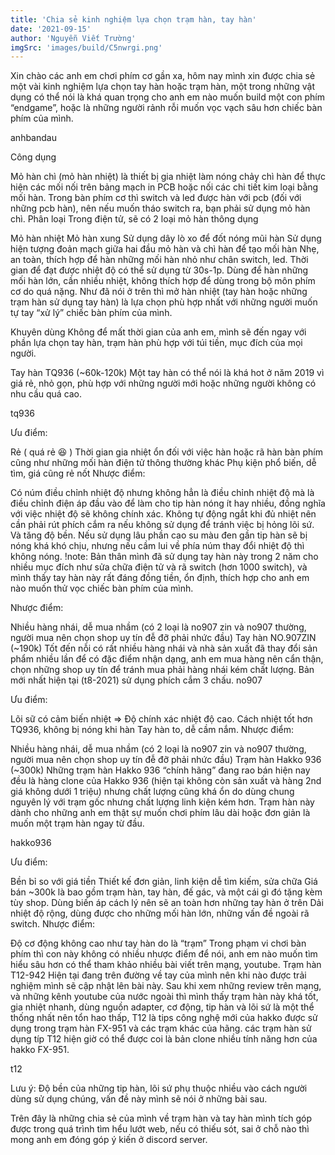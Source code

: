 ```yaml
---
title: 'Chia sẻ kinh nghiệm lựa chọn trạm hàn, tay hàn'
date: '2021-09-15'
author: 'Nguyễn Viết Trường'
imgSrc: 'images/build/C5nwrgi.png'
---
```

Xin chào các anh em chơi phím cơ gần xa, hôm nay mình xin được chia sẻ một vài kinh nghiệm lựa chọn tay hàn hoặc trạm hàn, một trong những vật dụng có thể nói là khá quan trọng cho anh em nào muốn build một con phím “endgame”, hoặc là những người rảnh rỗi muốn vọc vạch sâu hơn chiếc bàn phím của mình.

anhbandau

Công dụng

Mỏ hàn chì (mỏ hàn nhiệt) là thiết bị gia nhiệt làm nóng chảy chì hàn để thực hiện các mối nối trên bảng mạch in PCB hoặc nối các chi tiết kim loại bằng mối hàn.
Trong bàn phím cơ thì switch và led được hàn với pcb (đối với những pcb hàn), nên nếu muốn tháo switch ra, bạn phải sử dụng mỏ hàn chì.
Phân loại
Trong điện tử, sẽ có 2 loại mỏ hàn thông dụng

Mỏ hàn nhiệt	Mỏ hàn xung
Sử dụng dây lò xo để đốt nóng mũi hàn	Sử dụng hiện tượng đoản mạch giữa hai đầu mỏ hàn và chì hàn để tạo mối hàn
Nhẹ, an toàn, thích hợp để hàn những mối hàn nhỏ như chân switch, led. Thời gian để đạt được nhiệt độ có thể sử dụng từ 30s-1p.	Dùng để hàn những mối hàn lớn, cần nhiều nhiệt, không thích hợp để dùng trong bộ môn phím cơ do quá nặng.
Như đã nói ở trên thì mở hàn nhiệt (tay hàn hoặc những trạm hàn sử dụng tay hàn) là lựa chọn phù hợp nhất với những người muốn tự tay “xử lý” chiếc bàn phím của mình.

Khuyên dùng
Không để mất thời gian của anh em, mình sẽ đến ngay với phần lựa chọn tay hàn, trạm hàn phù hợp với túi tiền, mục đích của mọi người.

Tay hàn TQ936 (~60k-120k)
Một tay hàn có thể nói là khá hot ở năm 2019 vì giá rẻ, nhỏ gọn, phù hợp với những người mới hoặc những người không có nhu cầu quá cao.

tq936

Ưu điểm:

Rẻ ( quá rẻ 😆 )
Thời gian gia nhiệt ổn đối với việc hàn hoặc rã hàn bàn phím cũng như những mối hàn điện tử thông thường khác
Phụ kiện phổ biến, dễ tìm, giá cũng rẻ nốt
Nhược điểm:

Có núm điều chỉnh nhiệt độ nhưng không hẳn là điều chỉnh nhiệt độ mà là điều chỉnh điện áp đầu vào để làm cho tip hàn nóng ít hay nhiều, đồng nghĩa với việc nhiệt độ sẽ không chính xác.
Không tự động ngắt khi đủ nhiệt nên cần phải rút phích cắm ra nếu không sử dụng để tránh việc bị hỏng lõi sứ. Và tăng độ bền.
Nếu sử dụng lâu phần cao su màu đen gần tip hàn sẽ bị nóng khá khó chịu, nhưng nếu cầm lui về phía núm thay đổi nhiệt độ thì không nóng.
!note: Bản thân mình đã sử dụng tay hàn này trong 2 năm cho nhiều mục đích như sửa chữa điện tử và rã switch (hơn 1000 switch), và mình thấy tay hàn này rất đáng đồng tiền, ổn định, thích hợp cho anh em nào muốn thử vọc chiếc bàn phím của mình.

Nhược điểm:

Nhiều hàng nhái, dễ mua nhầm (có 2 loại là no907 zin và no907 thường, người mua nên chọn shop uy tín đễ đỡ phải nhức đầu)
Tay hàn NO.907ZIN (~190k)
Tốt đến nỗi có rất nhiều hàng nhái và nhà sản xuất đã thay đổi sản phẩm nhiều lần để có đặc điểm nhận dạng, anh em mua hàng nên cẩn thận, chọn những shop uy tín để tránh mua phải hàng nhái kém chất lượng. Bản mới nhất hiện tại (t8-2021) sử dụng phích cắm 3 chấu. no907

Ưu điểm:

Lõi sữ có cảm biến nhiệt => Độ chính xác nhiệt độ cao.
Cách nhiệt tốt hơn TQ936, không bị nóng khi hàn
Tay hàn to, dễ cầm nắm.
Nhược điểm:

Nhiều hàng nhái, dễ mua nhầm (có 2 loại là no907 zin và no907 thường, người mua nên chọn shop uy tín đễ đỡ phải nhức đầu)
Trạm hàn Hakko 936 (~300k)
Những trạm hàn Hakko 936 “chính hãng” đang rao bán hiện nay đều là hàng clone của Hakko 936 (hiện tại không còn sản xuất và hàng 2nd giá không dưới 1 triệu) nhưng chất lượng cũng khá ổn do dùng chung nguyên lý với trạm gốc nhưng chất lượng linh kiện kém hơn. Trạm hàn này dành cho những anh em thật sự muốn chơi phím lâu dài hoặc đơn giản là muốn một trạm hàn ngay từ đầu.

hakko936

Ưu điểm:

Bền bỉ so với giá tiền
Thiết kế đơn giản, linh kiện dễ tìm kiếm, sửa chữa
Giá bán ~300k là bao gồm trạm hàn, tay hàn, đế gác, và một cái gì đó tặng kèm tùy shop.
Dùng biến áp cách lý nên sẽ an toàn hơn những tay hàn ở trên
Dải nhiệt độ rộng, dùng được cho những mối hàn lớn, những vấn đề ngoài rã switch.
Nhược điểm:

Độ cơ động không cao như tay hàn do là “trạm”
Trong phạm vi chơi bàn phím thì con này không có nhiều nhược điểm để nói, anh em nào muốn tìm hiểu sâu hơn có thể tham khảo nhiều bài viết trên mạng, youtube.
Trạm hàn T12-942
Hiện tại đang trên đường về tay của mình nên khi nào được trải nghiệm mình sẽ cập nhật lên bài này. Sau khi xem những review trên mạng, và những kênh youtube của nước ngoài thì mình thấy trạm hàn này khá tốt, gia nhiệt nhanh, dùng nguồn adapter, cơ động, tip hàn và lõi sứ là một thể thống nhất nên tổn hao thấp, T12 là tips công nghệ mới của hakko được sử dụng trong trạm hàn FX-951 và các trạm khác của hãng. các trạm hàn sử dụng típ T12 hiện giờ có thể được coi là bản clone nhiều tính năng hơn của hakko FX-951.

t12

Lưu ý: Độ bền của những tip hàn, lõi sứ phụ thuộc nhiều vào cách người dùng sử dụng chúng, vấn đề này mình sẽ nói ở những bài sau.

Trên đây là những chia sẻ của mình về trạm hàn và tay hàn mình tích góp được trong quá trình tìm hểu lướt web, nếu có thiếu sót, sai ở chỗ nào thì mong anh em đóng góp ý kiến ở discord server.